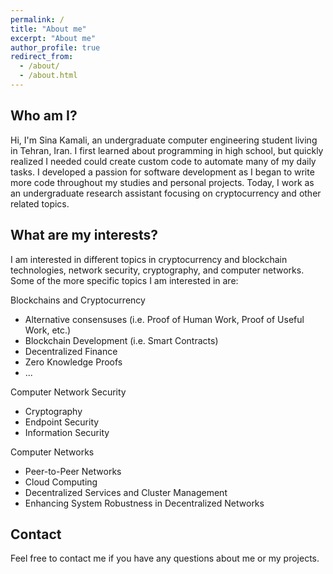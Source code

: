 ```yaml
---
permalink: /
title: "About me"
excerpt: "About me"
author_profile: true
redirect_from: 
  - /about/
  - /about.html
---
```


## Who am I?

Hi, I'm Sina Kamali, an undergraduate computer engineering student living in Tehran, Iran. I first learned about programming in high school, but quickly realized I needed could create custom code to automate many of my daily tasks. I developed a passion for software development as I began to write more code throughout my studies and personal projects. Today, I work as an undergraduate research assistant focusing on cryptocurrency and other related topics.

## What are my interests?

I am interested in different topics in cryptocurrency and blockchain technologies, network security, cryptography, and computer networks. Some of the more specific topics I am interested in are:

Blockchains and Cryptocurrency

* Alternative consensuses (i.e. Proof of Human Work, Proof of Useful Work, etc.)
* Blockchain Development (i.e. Smart Contracts)
* Decentralized Finance
* Zero Knowledge Proofs
* ...

Computer Network Security

* Cryptography
* Endpoint Security
* Information Security

Computer Networks

* Peer-to-Peer Networks
* Cloud Computing
* Decentralized Services and Cluster Management
* Enhancing System Robustness in Decentralized Networks

## Contact

Feel free to contact me if you have any questions about me or my projects.
